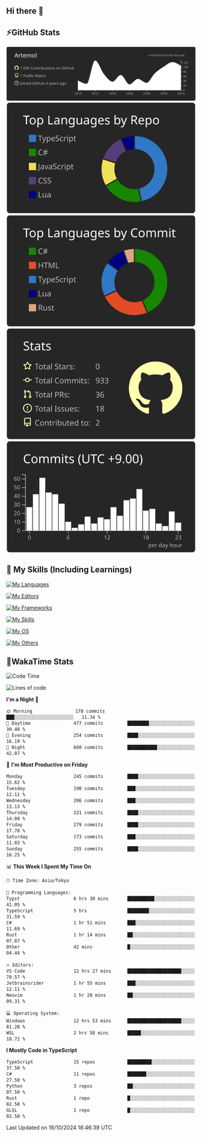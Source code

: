 ## Hi there 👋
<!--
**Artemol/Artemol** is a ✨ _special_ ✨ repository because its `README.md` (this file) appears on your GitHub profile.

Here are some ideas to get you started:

- 🔭 I’m currently working on ...
- 🌱 I’m currently learning ...
- 👯 I’m looking to collaborate on ...
- 🤔 I’m looking for help with ...
- 💬 Ask me about ...
- 📫 How to reach me: ...
- 😄 Pronouns: ...
- ⚡ Fun fact: ...
-->

## ⚡GitHub Stats
[![](https://raw.githubusercontent.com/Artemol/Artemol/main/profile-summary-card-output/apprentice/0-profile-details.svg)](https://github.com/vn7n24fzkq/github-profile-summary-cards)
[![](https://raw.githubusercontent.com/Artemol/Artemol/main/profile-summary-card-output/apprentice/1-repos-per-language.svg)](https://github.com/vn7n24fzkq/github-profile-summary-cards) [![](https://raw.githubusercontent.com/Artemol/Artemol/main/profile-summary-card-output/apprentice/2-most-commit-language.svg)](https://github.com/vn7n24fzkq/github-profile-summary-cards)
[![](https://raw.githubusercontent.com/Artemol/Artemol/main/profile-summary-card-output/apprentice/3-stats.svg)](https://github.com/vn7n24fzkq/github-profile-summary-cards) [![](https://raw.githubusercontent.com/Artemol/Artemol/main/profile-summary-card-output/apprentice/4-productive-time.svg)](https://github.com/vn7n24fzkq/github-profile-summary-cards)

## 🌱 My Skills (Including Learnings)

<!--
### Languages
-->
[![My Languages](https://skillicons.dev/icons?i=ts,py,cs,dotnet,rust,go,c,matlab,css)](https://skillicons.dev)

<!--
### Editors
-->
[![My Editors](https://skillicons.dev/icons?i=vscode,neovim,vim,visualstudio,idea)](https://skillicons.dev)

<!--
### Frameworks
-->
[![My Frameworks](https://skillicons.dev/icons?i=react,nestjs,vite,tailwind,tauri,electron,remix,nextjs,fastapi)](https://skillicons.dev)

<!--
### Tools
-->
[![My Skills](https://skillicons.dev/icons?i=git,nodejs,docker,unity,postman,bun,discord,cloudflare,bash,prometheus,grafana,obsidian)](https://skillicons.dev)

<!--
### OS
-->
[![My OS](https://skillicons.dev/icons?i=windows,ubuntu)](https://skillicons.dev)

<!--
### Others
-->
[![My Others](https://skillicons.dev/icons?i=github,raspberrypi,gcp)](https://skillicons.dev)

## 💬WakaTime Stats
<!--START_SECTION:waka-->
![Code Time](http://img.shields.io/badge/Code%20Time-236%20hrs%2011%20mins-blue)

![Lines of code](https://img.shields.io/badge/From%20Hello%20World%20I%27ve%20Written-10.2%20million%20lines%20of%20code-blue)

**I'm a Night 🦉** 

```text
🌞 Morning                178 commits         ███░░░░░░░░░░░░░░░░░░░░░░   11.34 % 
🌆 Daytime                477 commits         ████████░░░░░░░░░░░░░░░░░   30.40 % 
🌃 Evening                254 commits         ████░░░░░░░░░░░░░░░░░░░░░   16.19 % 
🌙 Night                  660 commits         ███████████░░░░░░░░░░░░░░   42.07 % 
```
📅 **I'm Most Productive on Friday** 

```text
Monday                   245 commits         ████░░░░░░░░░░░░░░░░░░░░░   15.62 % 
Tuesday                  190 commits         ███░░░░░░░░░░░░░░░░░░░░░░   12.11 % 
Wednesday                206 commits         ███░░░░░░░░░░░░░░░░░░░░░░   13.13 % 
Thursday                 221 commits         ████░░░░░░░░░░░░░░░░░░░░░   14.09 % 
Friday                   279 commits         ████░░░░░░░░░░░░░░░░░░░░░   17.78 % 
Saturday                 173 commits         ███░░░░░░░░░░░░░░░░░░░░░░   11.03 % 
Sunday                   255 commits         ████░░░░░░░░░░░░░░░░░░░░░   16.25 % 
```


📊 **This Week I Spent My Time On** 

```text
🕑︎ Time Zone: Asia/Tokyo

💬 Programming Languages: 
Typst                    6 hrs 30 mins       ██████████░░░░░░░░░░░░░░░   41.05 % 
TypeScript               5 hrs               ████████░░░░░░░░░░░░░░░░░   31.59 % 
C#                       1 hr 51 mins        ███░░░░░░░░░░░░░░░░░░░░░░   11.69 % 
Rust                     1 hr 14 mins        ██░░░░░░░░░░░░░░░░░░░░░░░   07.87 % 
Other                    42 mins             █░░░░░░░░░░░░░░░░░░░░░░░░   04.44 % 

🔥 Editors: 
VS Code                  12 hrs 27 mins      ████████████████████░░░░░   78.57 % 
Jetbrainsrider           1 hr 55 mins        ███░░░░░░░░░░░░░░░░░░░░░░   12.11 % 
Neovim                   1 hr 28 mins        ██░░░░░░░░░░░░░░░░░░░░░░░   09.31 % 

💻 Operating System: 
Windows                  12 hrs 53 mins      ████████████████████░░░░░   81.28 % 
WSL                      2 hrs 58 mins       █████░░░░░░░░░░░░░░░░░░░░   18.72 % 
```

**I Mostly Code in TypeScript** 

```text
TypeScript               15 repos            █████████░░░░░░░░░░░░░░░░   37.50 % 
C#                       11 repos            ███████░░░░░░░░░░░░░░░░░░   27.50 % 
Python                   3 repos             ██░░░░░░░░░░░░░░░░░░░░░░░   07.50 % 
Rust                     1 repo              █░░░░░░░░░░░░░░░░░░░░░░░░   02.50 % 
GLSL                     1 repo              █░░░░░░░░░░░░░░░░░░░░░░░░   02.50 % 
```




 Last Updated on 16/10/2024 18:46:39 UTC
<!--END_SECTION:waka-->

